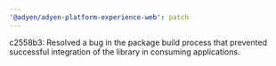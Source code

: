 ```yaml
---
'@adyen/adyen-platform-experience-web': patch
---
```


c2558b3: Resolved a bug in the package build process that prevented successful integration of the library in consuming applications.
